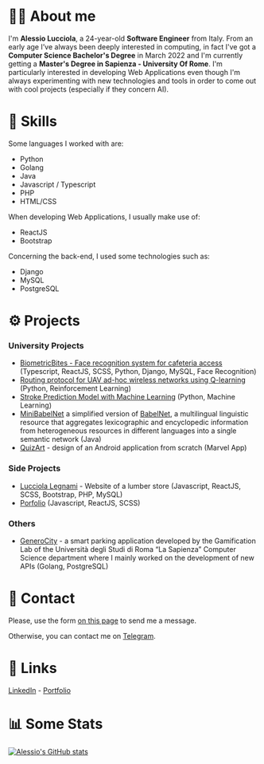 # :raising_hand_man: About me

I'm <strong>Alessio Lucciola</strong>, a 24-year-old <strong>Software Engineer</strong> from Italy.
From an early age I’ve always been deeply interested in computing, in fact I've got a <strong>Computer Science Bachelor's Degree</strong> in March 2022 and I'm currently getting a <strong>Master's Degree in Sapienza - University Of Rome</strong>.
I'm particularly interested in developing Web Applications even though I'm always experimenting with new technologies and tools in order to come out with cool projects (especially if they concern AI).

# :muscle: Skills
Some languages I worked with are:
- Python
- Golang
- Java
- Javascript / Typescript
- PHP
- HTML/CSS

When developing Web Applications, I usually make use of:
- ReactJS
- Bootstrap

Concerning the back-end, I used some technologies such as:
- Django
- MySQL
- PostgreSQL

# :gear: Projects
### University Projects
- [BiometricBites - Face recognition system for cafeteria access](https://github.com/AlessioLucciola/BiometricBites) (Typescript, ReactJS, SCSS, Python, Django, MySQL, Face Recognition)
- [Routing protocol for UAV ad-hoc wireless networks using Q-learning](https://github.com/AlessioLucciola/autonomous-networking) (Python, Reinforcement Learning)
- [Stroke Prediction Model with Machine Learning](https://github.com/AlessioLucciola/fundamentals-of-data-science) (Python, Machine Learning)
- [MiniBabelNet](https://github.com/AlessioLucciola/babelarity-project) a simplified version of [BabelNet](https://babelnet.org/), a multilingual linguistic resource that aggregates lexicographic and encyclopedic information from heterogeneous resources in different languages into a single semantic network (Java)
- [QuizArt](https://github.com/AlessioLucciola/QuizArt-app-per-beni-culturali) - design of an Android application from scratch (Marvel App)
### Side Projects
- [Lucciola Legnami](https://github.com/AlessioLucciola/lucciolalegnami-project) - Website of a lumber store (Javascript, ReactJS, SCSS, Bootstrap, PHP, MySQL)
- [Porfolio](https://github.com/AlessioLucciola/portfolio-project) (Javascript, ReactJS, SCSS)
### Others
- [GeneroCity](https://www.generocity.it/) - a smart parking application developed by the Gamification Lab of the Università degli Studi di Roma “La Sapienza” Computer Science department where I mainly worked on the development of new APIs (Golang, PostgreSQL)

# :handshake: Contact
Please, use the form <href>[on this page](https://alessioluc.netlify.app/#contact)</href> to send me a message.

Otherwise, you can contact me on <href>[Telegram](https://t.me/alessiolucciola)</href>.

# :link: Links
<href>[LinkedIn](https://www.linkedin.com/in/alessio-lucciola/)</href> - <href>[Portfolio](https://alessioluc.netlify.app/)</href>

# :bar_chart: Some Stats
[![Alessio's GitHub stats](https://github-readme-stats.vercel.app/api?username=AlessioLucciola)](https://github.com/anuraghazra/github-readme-stats)
<!--
**AlessioLucciola/AlessioLucciola** is a ✨ _special_ ✨ repository because its `README.md` (this file) appears on your GitHub profile.

Here are some ideas to get you started:

- 🔭 I’m currently working on ...
- 🌱 I’m currently learning ...
- 👯 I’m looking to collaborate on ...
- 🤔 I’m looking for help with ...
- 💬 Ask me about ...
- 📫 How to reach me: ...
- 😄 Pronouns: ...
- ⚡ Fun fact: ...
-->
